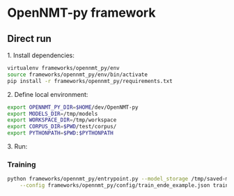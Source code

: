 # OpenNMT-py framework

## Direct run

1\. Install dependencies:

```bash
virtualenv frameworks/opennmt_py/env
source frameworks/opennmt_py/env/bin/activate
pip install -r frameworks/opennmt_py/requirements.txt
```

2\. Define local environment:

```bash
export OPENNMT_PY_DIR=$HOME/dev/OpenNMT-py
export MODELS_DIR=/tmp/models
export WORKSPACE_DIR=/tmp/workspace
export CORPUS_DIR=$PWD/test/corpus/
export PYTHONPATH=$PWD:$PYTHONPATH
```

3\. Run:

### Training

```bash
python frameworks/opennmt_py/entrypoint.py --model_storage /tmp/saved-models \
    --config frameworks/opennmt_py/config/train_ende_example.json train
```
